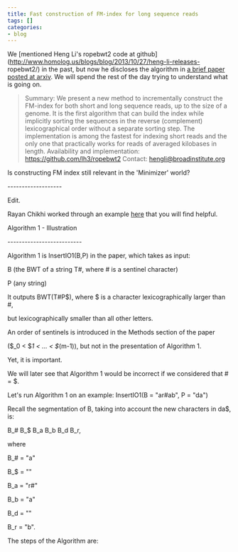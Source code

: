 ```yaml
---
title: Fast construction of FM-index for long sequence reads
tags: []
categories:
- blog
---
```

We [mentioned Heng Li's ropebwt2 code at
github](http://www.homolog.us/blogs/blog/2013/10/27/heng-li-releases-
ropebwt2/) in the past, but now he discloses the algorithm in [a brief paper
posted at arxiv](http://arxiv.org/abs/1406.0426). We will spend the rest of
the day trying to understand what is going on.
<!--more-->

> Summary: We present a new method to incrementally construct the FM-index for
both short and long sequence reads, up to the size of a genome. It is the
first algorithm that can build the index while implicitly sorting the
sequences in the reverse (complement) lexicographical order without a separate
sorting step. The implementation is among the fastest for indexing short reads
and the only one that practically works for reads of averaged kilobases in
length. Availability and implementation: https://github.com/lh3/ropebwt2
Contact: hengli@broadinstitute.org

Is constructing FM index still relevant in the 'Minimizer' world?

\-------------------

Edit.

Rayan Chikhi worked through an example
[here](https://gist.github.com/rchikhi/20fa292238082130669a) that you will
find helpful.

>

Algorithm 1 - Illustration

\--------------------------

Algorithm 1 is InsertIO1(B,P) in the paper, which takes as input:

B (the BWT of a string T#, where # is a sentinel character)

P (any string)

It outputs BWT(T#P$), where $ is a character lexicographically larger than #,

but lexicographically smaller than all other letters.

An order of sentinels is introduced in the Methods section of the paper

($_0 < $_1 < ... < $_(m-1)), but not in the presentation of Algorithm 1.

Yet, it is important.

We will later see that Algorithm 1 would be incorrect if we considered that #
= $.

Let's run Algorithm 1 on an example: InsertIO1(B = "ar#ab", P = "da")

Recall the segmentation of B, taking into account the new characters in da$,
is:

B_# B_$ B_a B_b B_d B_r,

where

B_# = "a"

B_$ = ""

B_a = "r#"

B_b = "a"

B_d = ""

B_r = "b".

The steps of the Algorithm are:

